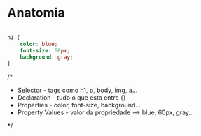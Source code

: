 # Anatomia 

```CSS

h1 {
    color: blue;
    font-size: 60px;
    background: gray;
}

```

/*

* Selector - tags como h1, p, body, img, a...
* Declaration - tudo o que esta entre {}
* Properties - color, font-size, background...
* Property Values - valor da propriedade --> blue, 60px, gray...

*/
